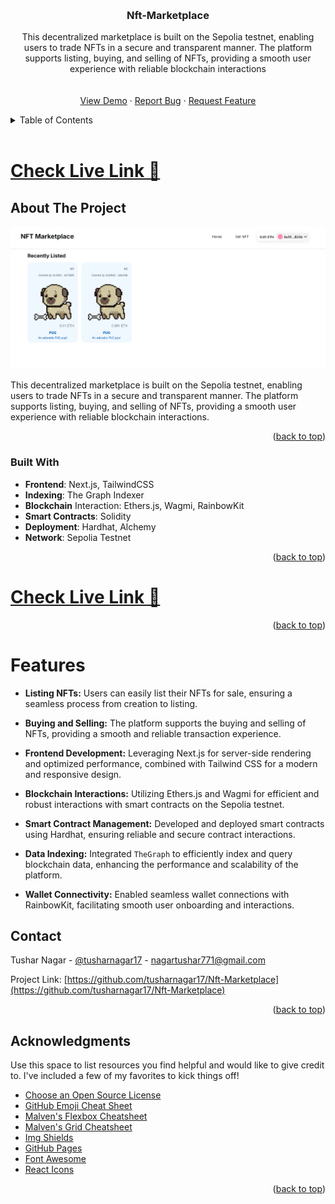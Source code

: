 
<a name="readme-top"></a>



<!-- PROJECT SHIELDS -->
<!-- 
[![Contributors][contributors-shield]][contributors-url]
[![Forks][forks-shield]][forks-url]
[![Stargazers][stars-shield]][stars-url]
[![Issues][issues-shield]][issues-url]
[![MIT License][license-shield]][license-url]
[![LinkedIn][linkedin-shield]][linkedin-url] -->



<!-- PROJECT LOGO -->
<br />
<div align="center">
  <!-- NO LOGO for now -->
  <!-- <a href="https://github.com/othneildrew/Best-README-Template">
    <img src="images/logo.png" alt="Logo" width="80" height="80">
  </a> -->

  <h3 align="center">Nft-Marketplace</h3>

  <p align="center">
    This decentralized marketplace is built on the Sepolia testnet, enabling users to trade NFTs in a secure and transparent manner. The platform supports listing, buying, and selling of NFTs, providing a smooth user experience with reliable blockchain interactions
    <br />
    <br />
    <br />
    <a href="https://github.com/tusharnagar17/Nft-Marketplace">View Demo</a>
    ·
    <a href="https://github.com/tusharnagar17/Nft-Marketplace/issues/new?labels=bug&template=bug-report---.md">Report Bug</a>
    ·
    <a href="https://github.com/tusharnagar17/Nft-Marketplace/issues/new?labels=enhancement&template=feature-request---.md">Request Feature</a>
  </p>
</div>



<!-- TABLE OF CONTENTS -->
<details>
  <summary>Table of Contents</summary>
  <ol>
    <li>
      <a href="#about-the-project">About The Project</a>
      <ul>
        <li><a href="#built-with">Built With</a></li>
      </ul>
    </li>
    <li>
      <a href="#getting-started">Getting Started</a>
      <ul>
        <li><a href="#prerequisites">Prerequisites</a></li>
        <li><a href="#installation">Installation</a></li>
      </ul>
    </li>
    <li><a href="#usage">Usage</a></li>
    <li><a href="#roadmap">Roadmap</a></li>
    <li><a href="#contributing">Contributing</a></li>
    <li><a href="#license">License</a></li>
    <li><a href="#contact">Contact</a></li>
    <li><a href="#acknowledgments">Acknowledgments</a></li>
  </ol>
</details>



<!-- ABOUT THE PROJECT -->
<br>

# [Check Live Link 🚀](https://nft-marketplace-puce-tau.vercel.app/)
## About The Project 

[![Product Name Screen Shot][product-screenshot]](https://nft-marketplace-puce-tau.vercel.app/)

This decentralized marketplace is built on the Sepolia testnet, enabling users to trade NFTs in a secure and transparent manner. The platform supports listing, buying, and selling of NFTs, providing a smooth user experience with reliable blockchain interactions.


<!-- Use the `BLANK_README.md` to get started. -->

<p align="right">(<a href="#readme-top">back to top</a>)</p>



### Built With

- **Frontend**: Next.js, TailwindCSS
- **Indexing**: The Graph Indexer
- **Blockchain** Interaction: Ethers.js, Wagmi, RainbowKit
- **Smart Contracts**: Solidity
- **Deployment**: Hardhat, Alchemy
- **Network**: Sepolia Testnet

<p align="right">(<a href="#readme-top">back to top</a>)</p>



<!-- GETTING STARTED -->
# [Check Live Link 🚀](https://nft-marketplace-puce-tau.vercel.app/)

<p align="right">(<a href="#readme-top">back to top</a>)</p>

# Features 

- **Listing NFTs:** Users can easily list their NFTs for sale, ensuring a seamless process from creation to listing.

- **Buying and Selling:** The platform supports the buying and selling of NFTs, providing a smooth and reliable transaction experience.

- **Frontend Development:** Leveraging Next.js for server-side rendering and optimized performance, combined with Tailwind CSS for a modern and responsive design.

- **Blockchain Interactions:** Utilizing Ethers.js and Wagmi for efficient and robust interactions with smart contracts on the Sepolia testnet.

- **Smart Contract Management:** Developed and deployed smart contracts using Hardhat, ensuring reliable and secure contract interactions.

- **Data Indexing:** Integrated `TheGraph` to efficiently index and query blockchain data, enhancing the performance and scalability of the platform.

- **Wallet Connectivity:** Enabled seamless wallet connections with RainbowKit, facilitating smooth user onboarding and interactions.


<!-- CONTACT -->
## Contact

Tushar Nagar - [@tusharnagar17](https://twitter.com/tusharnagar_17) - nagartushar771@gmail.com

Project Link: [https://github.com/tusharnagar17/Nft-Marketplace](https://github.com/tusharnagar17/Nft-Marketplace)

<p align="right">(<a href="#readme-top">back to top</a>)</p>



<!-- ACKNOWLEDGMENTS -->
## Acknowledgments

Use this space to list resources you find helpful and would like to give credit to. I've included a few of my favorites to kick things off!

* [Choose an Open Source License](https://choosealicense.com)
* [GitHub Emoji Cheat Sheet](https://www.webpagefx.com/tools/emoji-cheat-sheet)
* [Malven's Flexbox Cheatsheet](https://flexbox.malven.co/)
* [Malven's Grid Cheatsheet](https://grid.malven.co/)
* [Img Shields](https://shields.io)
* [GitHub Pages](https://pages.github.com)
* [Font Awesome](https://fontawesome.com)
* [React Icons](https://react-icons.github.io/react-icons/search)

<p align="right">(<a href="#readme-top">back to top</a>)</p>



<!-- MARKDOWN LINKS & IMAGES -->
<!-- https://www.markdownguide.org/basic-syntax/#reference-style-links -->
[contributors-shield]: https://img.shields.io/github/contributors/othneildrew/Best-README-Template.svg?style=for-the-badge
[contributors-url]: https://github.com/othneildrew/Best-README-Template/graphs/contributors
[forks-shield]: https://img.shields.io/github/forks/othneildrew/Best-README-Template.svg?style=for-the-badge
[forks-url]: https://github.com/othneildrew/Best-README-Template/network/members
[stars-shield]: https://img.shields.io/github/stars/othneildrew/Best-README-Template.svg?style=for-the-badge
[stars-url]: https://github.com/othneildrew/Best-README-Template/stargazers
[issues-shield]: https://img.shields.io/github/issues/othneildrew/Best-README-Template.svg?style=for-the-badge
[issues-url]: https://github.com/othneildrew/Best-README-Template/issues
[license-shield]: https://img.shields.io/github/license/othneildrew/Best-README-Template.svg?style=for-the-badge
[license-url]: https://github.com/othneildrew/Best-README-Template/blob/master/LICENSE.txt
[linkedin-shield]: https://img.shields.io/badge/-LinkedIn-black.svg?style=for-the-badge&logo=linkedin&colorB=555
[linkedin-url]: https://linkedin.com/in/othneildrew
[product-screenshot]: public/Marketplace.png
[Next.js]: https://img.shields.io/badge/next.js-000000?style=for-the-badge&logo=nextdotjs&logoColor=white
[Next-url]: https://nextjs.org/
[React.js]: https://img.shields.io/badge/React-20232A?style=for-the-badge&logo=react&logoColor=61DAFB
[React-url]: https://reactjs.org/
[Vue.js]: https://img.shields.io/badge/Vue.js-35495E?style=for-the-badge&logo=vuedotjs&logoColor=4FC08D
[Vue-url]: https://vuejs.org/
[Angular.io]: https://img.shields.io/badge/Angular-DD0031?style=for-the-badge&logo=angular&logoColor=white
[Angular-url]: https://angular.io/
[Svelte.dev]: https://img.shields.io/badge/Svelte-4A4A55?style=for-the-badge&logo=svelte&logoColor=FF3E00
[Svelte-url]: https://svelte.dev/
[Laravel.com]: https://img.shields.io/badge/Laravel-FF2D20?style=for-the-badge&logo=laravel&logoColor=white
[Laravel-url]: https://laravel.com
[Bootstrap.com]: https://img.shields.io/badge/Bootstrap-563D7C?style=for-the-badge&logo=bootstrap&logoColor=white
[Bootstrap-url]: https://getbootstrap.com
[JQuery.com]: https://img.shields.io/badge/jQuery-0769AD?style=for-the-badge&logo=jquery&logoColor=white
[JQuery-url]: https://jquery.com 
